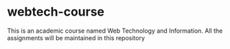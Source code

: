 # webtech-course
This is an academic course named Web Technology and Information. All the assignments will be maintained in this repository
